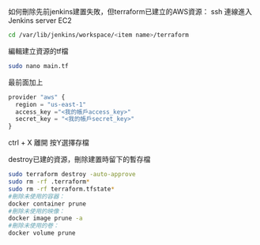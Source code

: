 如何刪除先前jenkins建置失敗，但terraform已建立的AWS資源：
ssh 連線進入Jenkins server EC2
```sh
cd /var/lib/jenkins/workspace/<item name>/terraform
```

編輯建立資源的tf檔
```sh
sudo nano main.tf
```

最前面加上
```js
provider "aws" {
  region = "us-east-1"
  access_key ="<我的帳戶access_key>"
  secret_key = "<我的帳戶secret_key>"
}
```
ctrl + X 離開 按Y選擇存檔

destroy已建的資源，刪除建置時留下的暫存檔
```sh
sudo terraform destroy -auto-approve
sudo rm -rf .terraform*
sudo rm -rf terraform.tfstate*
#刪除未使用的容器：
docker container prune
#刪除未使用的映像：
docker image prune -a
#刪除未使用的卷：
docker volume prune
```
